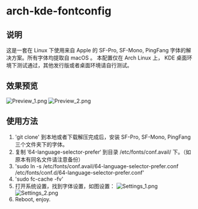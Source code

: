 # arch-kde-fontconfig

## 说明

这是一套在 Linux 下使用来自 Apple 的 SF-Pro, SF-Mono, PingFang 字体的解决方案。所有字体均提取自 macOS 。
本配置仅在 Arch Linux 上， KDE 桌面环境下测试通过，其他发行版或者桌面环境请自行测试。

## 效果预览
![Preview_1.png](https://i.loli.net/2019/12/29/EqOXFtHDBAWnQmw.png)
![Preview_2.png](https://i.loli.net/2019/12/29/3lk9UEKO2xuGYqQ.png)

## 使用方法

1. 'git clone' 到本地或者下载解压完成后，安装 SF-Pro, SF-Mono, PingFang 三个文件夹下的字体。
2. 复制 ’64-language-selector-prefer‘ 到目录 /etc/fonts/conf.avail/ 下。（如原本有同名文件请注意备份）
3. 'sudo ln -s /etc/fonts/conf.avail/64-language-selector-prefer.conf /etc/fonts/conf.d/64-language-selector-prefer.conf'
4. 'sudo fc-cache -fv'
5. 打开系统设置，找到字体设置，如图设置：
![Settings_1.png](https://i.loli.net/2019/12/29/QAbaR9W6FsSMYl5.png)
![Settings_2.png](https://i.loli.net/2019/12/29/dlvk5GVwTYRxgQu.png)
6. Reboot, enjoy.